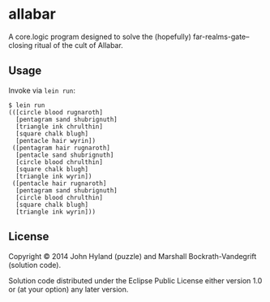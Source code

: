 # allabar

A core.logic program designed to solve the (hopefully) far-realms-gate–closing
ritual of the cult of Allabar.

## Usage

Invoke via `lein run`:

```example
$ lein run
(([circle blood rugnaroth]
  [pentagram sand shubrignuth]
  [triangle ink chrulthin]
  [square chalk blugh]
  [pentacle hair wyrin])
 ([pentagram hair rugnaroth]
  [pentacle sand shubrignuth]
  [circle blood chrulthin]
  [square chalk blugh]
  [triangle ink wyrin])
 ([pentacle hair rugnaroth]
  [pentagram sand shubrignuth]
  [circle blood chrulthin]
  [square chalk blugh]
  [triangle ink wyrin]))
```

## License

Copyright © 2014 John Hyland (puzzle) and Marshall Bockrath-Vandegrift (solution
code).

Solution code distributed under the Eclipse Public License either version 1.0 or
(at your option) any later version.
